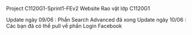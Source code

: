 Project C1120G1-Sprint1-FEv2 Website Rao vặt lớp C1120G1

Update ngày 09/06 : Phần Search Advanced đã xong
Update ngày 10/06 : Các bạn đã có thể pull về phần Login Facebook
